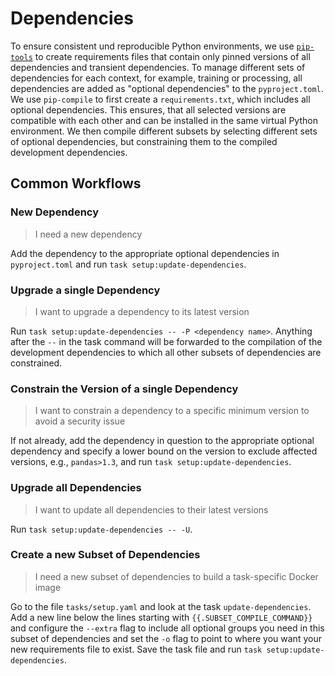 # Dependencies

To ensure consistent und reproducible Python environments, we use [`pip-tools`](https://pip-tools.readthedocs.io/en/latest/) to create requirements files that contain only pinned versions of all dependencies and transient dependencies.
To manage different sets of dependencies for each context, for example, training or processing, all dependencies are added as "optional dependencies" to the `pyproject.toml`.
We use `pip-compile` to first create a `requirements.txt`, which includes all optional dependencies.
This ensures, that all selected versions are compatible with each other and can be installed in the same virtual Python environment.
We then compile different subsets by selecting different sets of optional dependencies, but constraining them to the compiled development dependencies.

## Common Workflows

### New Dependency

> I need a new dependency

Add the dependency to the appropriate optional dependencies in `pyproject.toml` and run `task setup:update-dependencies`.

### Upgrade a single Dependency

> I want to upgrade a dependency to its latest version

Run `task setup:update-dependencies -- -P <dependency name>`.
Anything after the `--` in the task command will be forwarded to the compilation of the development dependencies to which all other subsets of dependencies are constrained.

### Constrain the Version of a single Dependency

> I want to constrain a dependency to a specific minimum version to avoid a security issue

If not already, add the dependency in question to the appropriate optional dependency and specify a lower bound on the version to exclude affected versions, e.g., `pandas>1.3`, and run `task setup:update-dependencies`.

### Upgrade all Dependencies

> I want to update all dependencies to their latest versions

Run `task setup:update-dependencies -- -U`.

### Create a new Subset of Dependencies

> I need a new subset of dependencies to build a task-specific Docker image

Go to the file `tasks/setup.yaml` and look at the task `update-dependencies`.
Add a new line below the lines starting with `{{.SUBSET_COMPILE_COMMAND}}` and configure the `--extra` flag to include all optional groups you need in this subset of dependencies and set the `-o` flag to point to where you want your new requirements file to exist.
Save the task file and run `task setup:update-dependencies`.
